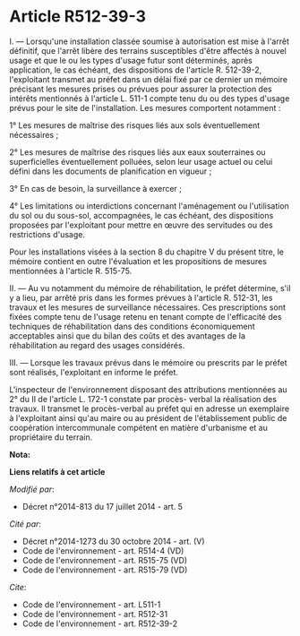 # Article R512-39-3

I. ― Lorsqu'une installation classée soumise à autorisation est mise à l'arrêt définitif, que l'arrêt libère des terrains
susceptibles d'être affectés à nouvel usage et que le ou les types d'usage futur sont déterminés, après application, le cas
échéant, des dispositions de l'article R. 512-39-2, l'exploitant transmet au préfet dans un délai fixé par ce dernier un
mémoire précisant les mesures prises ou prévues pour assurer la protection des intérêts mentionnés à l'article L. 511-1
compte tenu du ou des types d'usage prévus pour le site de l'installation. Les mesures comportent notamment : 

1° Les mesures de maîtrise des risques liés aux sols éventuellement nécessaires ; 

2° Les mesures de maîtrise des risques liés aux eaux souterraines ou superficielles éventuellement polluées, selon leur usage
actuel ou celui défini dans les documents de planification en vigueur ; 

3° En cas de besoin, la surveillance à exercer ; 

4° Les limitations ou interdictions concernant l'aménagement ou l'utilisation du sol ou du sous-sol, accompagnées, le cas
échéant, des dispositions proposées par l'exploitant pour mettre en œuvre des servitudes ou des restrictions d'usage. 

Pour les installations visées à la section 8 du chapitre V du présent titre, le mémoire contient en outre l'évaluation et les
propositions de mesures mentionnées à l'article R. 515-75. 

II. ― Au vu notamment du mémoire de réhabilitation, le préfet détermine, s'il y a lieu, par arrêté pris dans les formes
prévues à l'article R. 512-31, les travaux et les mesures de surveillance nécessaires. Ces prescriptions sont fixées compte
tenu de l'usage retenu en tenant compte de l'efficacité des techniques de réhabilitation dans des conditions économiquement
acceptables ainsi que du bilan des coûts et des avantages de la réhabilitation au regard des usages considérés. 

III. ― Lorsque les travaux prévus dans le mémoire ou prescrits par le préfet sont réalisés, l'exploitant en informe le
préfet.

L'inspecteur de l'environnement disposant des attributions mentionnées au 2° du II de l'article L. 172-1 constate par procès-
verbal la réalisation des travaux. Il transmet le procès-verbal au préfet qui en adresse un exemplaire à l'exploitant ainsi
qu'au maire ou au président de l'établissement public de coopération intercommunale compétent en matière d'urbanisme et au
propriétaire du terrain.

**Nota:**



**Liens relatifs à cet article**

_Modifié par_:

  - Décret n°2014-813 du 17 juillet 2014 - art. 5

_Cité par_:

  - Décret n°2014-1273 du 30 octobre 2014 - art. (V)
  - Code de l'environnement - art. R514-4 (VD)
  - Code de l'environnement - art. R515-75 (VD)
  - Code de l'environnement - art. R515-79 (VD)

_Cite_:

  - Code de l'environnement - art. L511-1
  - Code de l'environnement - art. R512-31
  - Code de l'environnement - art. R512-39-2
